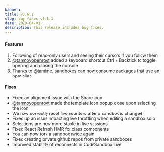 ```yaml
---
banner:
title: v3.6.1
slug: bug fixes v3.6.1
date: 2020-04-01
description: This release includes bug fixes.
---
```


###

#### Features

1. Following of read-only users and seeing their cursors if you follow them
2. [@tanmoyopenroot](https://github.com/codesandbox/codesandbox-client/pull/3738)
   added a keyboard shortcut Ctrl + Backtick to toggle opening and closing the
   console
3. Thanks to
   [@jamime](https://github.com/codesandbox/codesandbox-client/pull/3730),
   sandboxes can now consume packages that use an npm alias

#### Fixes

- Fixed an alignment issue with the Share icon
- [@tanmoyopenroot](https://github.com/codesandbox/codesandbox-client/pull/3759)
  made the template icon popup close upon selecting the icon
- We now correctly reset live counters after a sandbox is changed
- Fixed up an issue impacting live throttling when editing a sandbox solo
- Selections are now more stable in live sessions
- Fixed React Refresh HMR for class components
- You can now fork a sandbox twice again
- Fixed creating private github repos from private sandboxes
- Improved stability of reconnects in CodeSandbox Live
